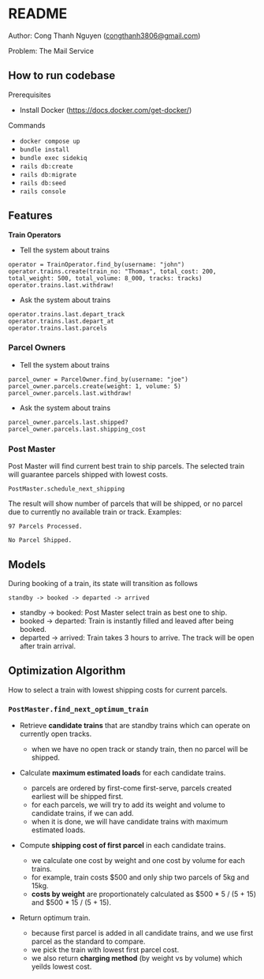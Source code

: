 # README

Author: Cong Thanh Nguyen (congthanh3806@gmail.com)

Problem: The Mail Service


## How to run codebase

Prerequisites
- Install Docker (https://docs.docker.com/get-docker/)

Commands
- `docker compose up`
- `bundle install`
- `bundle exec sidekiq`
- `rails db:create`
- `rails db:migrate`
- `rails db:seed`
- `rails console`


## Features

**Train Operators**

- Tell the system about trains
```
operator = TrainOperator.find_by(username: "john")
operator.trains.create(train_no: "Thomas", total_cost: 200, total_weight: 500, total_volume: 8_000, tracks: tracks)
operator.trains.last.withdraw!
```

- Ask the system about trains
```
operator.trains.last.depart_track
operator.trains.last.depart_at
operator.trains.last.parcels
```

### Parcel Owners

- Tell the system about trains
```
parcel_owner = ParcelOwner.find_by(username: "joe")
parcel_owner.parcels.create(weight: 1, volume: 5)
parcel_owner.parcels.last.withdraw!
```

- Ask the system about trains
```
parcel_owner.parcels.last.shipped?
parcel_owner.parcels.last.shipping_cost
```

### Post Master

Post Master will find current best train to ship parcels. The selected train will guarantee parcels
shipped with lowest costs.

```
PostMaster.schedule_next_shipping
```

The result will show number of parcels that will be shipped, or no parcel due to currently 
no available train or track. Examples:

`97 Parcels Processed.`

`No Parcel Shipped.`


## Models

During booking of a train, its state will transition as follows

`standby -> booked -> departed -> arrived`

- standby -> booked:  Post Master select train as best one to ship.
- booked -> departed: Train is instantly filled and leaved after being booked.
- departed -> arrived: Train takes 3 hours to arrive. The track will be open after train arrival.


## Optimization Algorithm

How to select a train with lowest shipping costs for current parcels.

### `PostMaster.find_next_optimum_train`

- Retrieve **candidate trains** that are standby trains which can operate on currently open tracks.
	- when we have no open track or standy train, then no parcel will be shipped.


- Calculate **maximum estimated loads** for each candidate trains.
	- parcels are ordered by first-come first-serve, parcels created earliest will be shipped first.
	- for each parcels, we will try to add its weight and volume to candidate trains, if we can add.
	- when it is done, we will have candidate trains with maximum estimated loads.


- Compute **shipping cost of first parcel** in each candidate trains.
	- we calculate one cost by weight and one cost by volume for each trains.
	- for example, train costs $500 and only ship two parcels of 5kg and 15kg.
	- **costs by weight** are proportionately calculated as $500 * 5 / (5 + 15) and $500 * 15 / (5 + 15).


- Return optimum train.
	- because first parcel is added in all candidate trains, and we use first parcel as the standard to compare.
	- we pick the train with lowest first parcel cost.
	- we also return **charging method** (by weight vs by volume) which yeilds lowest cost.

